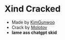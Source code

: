 # Xind Cracked
* Made by [KimGunwoo](https://github.com/kimGunwooYoutube)
* Crack by [Molotov](https://discord.gg/tKn9VV7M6H)
* **lame ass chatgpt skid**
